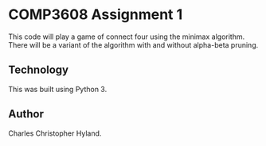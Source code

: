 # COMP3608 Assignment 1
This code will play a game of connect four using the minimax algorithm. There will be a variant of 
the algorithm with and without alpha-beta pruning.

## Technology
This was built using Python 3.

## Author
Charles Christopher Hyland.
